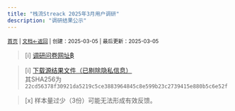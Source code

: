 ```yaml
---
title: "栈流Streack 2025年3月用户调研"
description: "调研结果公示"
---
```

<small id="old_menu"><a href="/Streack/">首页</a> | <a href="/Streack/doc/">文档</a></small><small><a href="../../">←返回</a> |
 创建：2025-03-05 | 最后更新：2025-03-05</small><br>

> [i] [调研问卷网址฿](https://wj.qq.com/s2/18233207/e73e/)

> [i] [下载源结果文件（已剔除隐私信息）](./22cd56378f30921da5219c5ce3883964845c8e599b23c2739415e880b5c6e52f.csv)<br>其SHA256为`22cd56378f30921da5219c5ce3883964845c8e599b23c2739415e880b5c6e52f`

> [x] 样本量过少（3份）可能无法形成有效反馈。

<script src="https://rs.kdxiaoyi.top/res/scripts/js/sober@1.0.6.min.js"></script><script src="https://mc.kdxiaoyi.top/Streack/_page/js/pmd.js"></script><script src="https://rs.kdxiaoyi.top/res/scripts/js/pmd-reRender.min.js"></script>